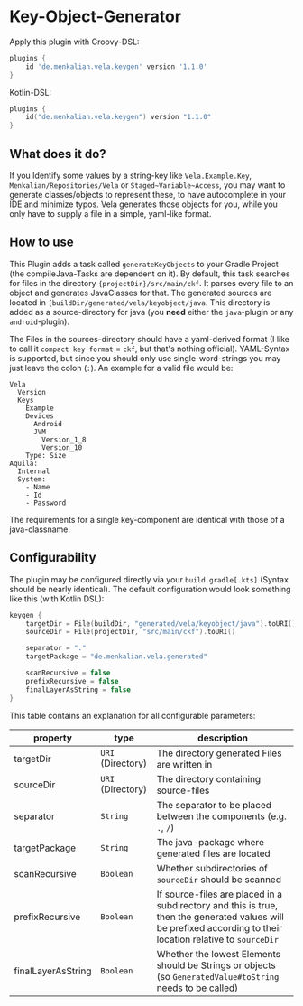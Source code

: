 # Key-Object-Generator

Apply this plugin with Groovy-DSL:

```groovy
plugins {
    id 'de.menkalian.vela.keygen' version '1.1.0'
}
```

Kotlin-DSL:

```kotlin
plugins {
    id("de.menkalian.vela.keygen") version "1.1.0"
}
```

## What does it do?

If you Identify some values by a string-key like `Vela.Example.Key`, `Menkalian/Repositories/Vela` or `Staged~Variable~Access`, you may want to generate classes/objects to represent these, to have autocomplete in your IDE and minimize typos. Vela generates those objects for you, while you only have to supply a file in a simple, yaml-like format.

## How to use

This Plugin adds a task called `generateKeyObjects` to your Gradle Project (the compileJava-Tasks are dependent on it). By default, this task searches for files in the directory `{projectDir}/src/main/ckf`. It parses every file to an object and generates JavaClasses for that. The generated sources are located in `{buildDir/generated/vela/keyobject/java`. This directory is added as a source-directory for java (you **need** either the `java`-plugin or any `android`-plugin).

The Files in the sources-directory should have a yaml-derived format (I like to call it `compact key format` = `ckf`, but that's nothing official). YAML-Syntax is supported, but since you should only use single-word-strings you may just leave the colon (`:`). An example for a valid file would be:

```
Vela
  Version
  Keys
    Example
    Devices
      Android
      JVM
        Version_1_8
        Version_10
    Type: Size
Aquila:
  Internal
  System:
    - Name
    - Id
    - Password
```

The requirements for a single key-component are identical with those of a java-classname.

## Configurability

The plugin may be configured directly via your `build.gradle[.kts]` (Syntax should be nearly identical). The default configuration would look something like this (with Kotlin DSL):

```kotlin
keygen {
    targetDir = File(buildDir, "generated/vela/keyobject/java").toURI()
    sourceDir = File(projectDir, "src/main/ckf").toURI()

    separator = "."
    targetPackage = "de.menkalian.vela.generated"

    scanRecursive = false
    prefixRecursive = false
    finalLayerAsString = false
}
```

This table contains an explanation for all configurable parameters:

|property            | type              | description | 
|--------------------|-------------------|-------------|
| targetDir          | `URI` (Directory) | The directory generated Files are written in |
| sourceDir          | `URI` (Directory) | The directory containing source-files |
| separator          | `String`          | The separator to be placed between the components (e.g. `.`, `/`) |
| targetPackage      | `String`          | The java-package where generated files are located |
| scanRecursive      | `Boolean`         | Whether subdirectories of `sourceDir` should be scanned |
| prefixRecursive    | `Boolean`         | If source-files are placed in a subdirectory and this is true, then the generated values will be prefixed according to their location relative to `sourceDir` |
| finalLayerAsString | `Boolean`         | Whether the lowest Elements should be Strings or objects (so `GeneratedValue#toString` needs to be called) |